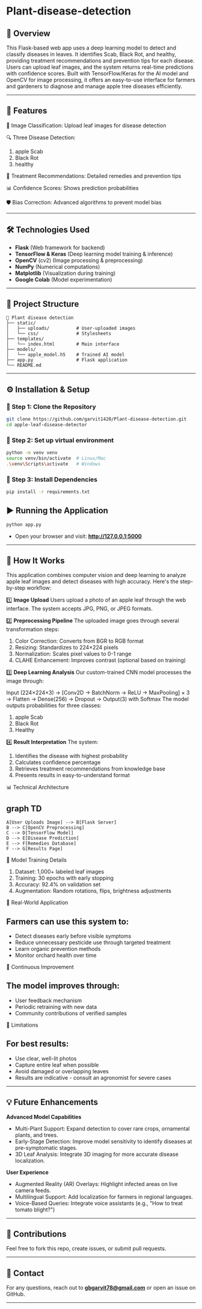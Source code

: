# Plant-disease-detection 

## 📌 Overview
This Flask-based web app uses a deep learning model to detect and classify diseases in leaves. It identifies  Scab, Black Rot, and healthy, providing treatment recommendations and prevention tips for each disease. Users can upload leaf images, and the system returns real-time predictions with confidence scores. Built with TensorFlow/Keras for the AI model and OpenCV for image processing, it offers an easy-to-use interface for farmers and gardeners to diagnose and manage apple tree diseases efficiently.

---

## 🚀 Features
🍃 Image Classification: Upload leaf images for disease detection

🔍 Three Disease Detection:

1. apple Scab
2. Black Rot
3. healthy

💊 Treatment Recommendations: Detailed remedies and prevention tips

📊 Confidence Scores: Shows prediction probabilities

🛡️ Bias Correction: Advanced algorithms to prevent model bias

---

## 🛠️ Technologies Used


- **Flask** (Web framework for backend)
- **TensorFlow & Keras** (Deep learning model training & inference)
- **OpenCV** (cv2) (Image processing & preprocessing)
- **NumPy** (Numerical computations)
- **Matplotlib** (Visualization during training)
- **Google Colab** (Model experimentation)
---

## 📂 Project Structure
```
📁 Plant disease detection
├── static/  
│   ├── uploads/          # User-uploaded images  
│   └── css/              # Stylesheets  
├── templates/  
│   └── index.html        # Main interface  
├── models/  
│   └── apple_model.h5    # Trained AI model  
├── app.py                # Flask application  
└── README.md  
```

---

## ⚙️ Installation & Setup

### 🔹 Step 1: Clone the Repository
```bash
git clone https://github.com/garvit1420/Plant-disease-detection.git
cd apple-leaf-disease-detector  
```

### 🔹 Step 2: Set up virtual environment
```bash
python -m venv venv  
source venv/bin/activate  # Linux/Mac  
.\venv\Scripts\activate   # Windows
```

### 🔹 Step 3: Install Dependencies
```bash
pip install -r requirements.txt
```

## ▶️ Running the Application
```bash
python app.py
```
- Open your browser and visit: **http://127.0.0.1:5000**

---

## 🚨 How It Works
 
This application combines computer vision and deep learning to analyze apple leaf images and detect diseases with high accuracy. Here's the step-by-step workflow:

1️⃣ **Image Upload**
Users upload a photo of an apple leaf through the web interface. The system accepts JPG, PNG, or JPEG formats.

2️⃣ **Preprocessing Pipeline**
The uploaded image goes through several transformation steps:

1. Color Correction: Converts from BGR to RGB format
2. Resizing: Standardizes to 224×224 pixels
3. Normalization: Scales pixel values to 0-1 range
4. CLAHE Enhancement: Improves contrast (optional based on training)

3️⃣ **Deep Learning Analysis**
Our custom-trained CNN model processes the image through:

Input (224×224×3) → 
[Conv2D → BatchNorm → ReLU → MaxPooling] × 3 → 
Flatten → Dense(256) → Dropout → 
Output(3) with Softmax
The model outputs probabilities for three classes:

1. apple Scab
2. Black Rot
3. Healthy

4️⃣ **Result Interpretation**
The system:

1. Identifies the disease with highest probability
2. Calculates confidence percentage
3. Retrieves treatment recommendations from knowledge base
4. Presents results in easy-to-understand format

📊 Technical Architecture

## graph TD
    A[User Uploads Image] --> B[Flask Server]
    B --> C[OpenCV Preprocessing]
    C --> D[TensorFlow Model]
    D --> E[Disease Prediction]
    E --> F[Remedies Database]
    F --> G[Results Page]
🧠 Model Training Details

1. Dataset: 1,000+ labeled leaf images
2. Training: 30 epochs with early stopping
3. Accuracy: 92.4% on validation set
4. Augmentation: Random rotations, flips, brightness adjustments

🌱 Real-World Application
## Farmers can use this system to:

- Detect diseases early before visible symptoms
- Reduce unnecessary pesticide use through targeted treatment 
- Learn organic prevention methods 
- Monitor orchard health over time

🔄 Continuous Improvement
## The model improves through:

- User feedback mechanism
- Periodic retraining with new data
- Community contributions of verified samples  


🚨 Limitations
## For best results:

- Use clear, well-lit photos
- Capture entire leaf when possible
- Avoid damaged or overlapping leaves
- Results are indicative - consult an agronomist for severe cases

---

## 💡 Future Enhancements

**Advanced Model Capabilities**
- Multi-Plant Support: Expand detection to cover rare crops, ornamental plants, and trees.
- Early-Stage Detection: Improve model sensitivity to identify diseases at pre-symptomatic stages.
- 3D Leaf Analysis: Integrate 3D imaging for more accurate disease localization.

**User Experience**
- Augmented Reality (AR) Overlays: Highlight infected areas on live camera feeds.
- Multilingual Support: Add localization for farmers in regional languages.
- Voice-Based Queries: Integrate voice assistants (e.g., "How to treat tomato blight?")

---

## 🤝 Contributions
Feel free to fork this repo, create issues, or submit pull requests.

---

## 📧 Contact
For any questions, reach out to **gbgarvit78@gmail.com** or open an issue on GitHub.

---

